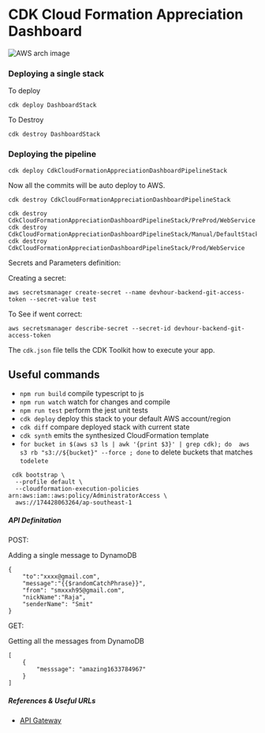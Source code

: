 # CDK Cloud Formation Appreciation Dashboard

![AWS arch image](https://github.com/shah-smit/cdk-cloud-formation-appreciation-dashboard/blob/main/docs/AWS%20Appreciation%20Dashboard.drawio.png)



### Deploying a single stack

To deploy

```
cdk deploy DashboardStack
```

To Destroy

```
cdk destroy DashboardStack
```

### Deploying the pipeline

```
cdk deploy CdkCloudFormationAppreciationDashboardPipelineStack
```

Now all the commits will be auto deploy to AWS.

```
cdk destroy CdkCloudFormationAppreciationDashboardPipelineStack
```

```
cdk destroy CdkCloudFormationAppreciationDashboardPipelineStack/PreProd/WebService
cdk destroy CdkCloudFormationAppreciationDashboardPipelineStack/Manual/DefaultStack
cdk destroy CdkCloudFormationAppreciationDashboardPipelineStack/Prod/WebService
```

Secrets and Parameters definition:

Creating a secret:
```
aws secretsmanager create-secret --name devhour-backend-git-access-token --secret-value test
```

To See if went correct:
```
aws secretsmanager describe-secret --secret-id devhour-backend-git-access-token
```


The `cdk.json` file tells the CDK Toolkit how to execute your app.

## Useful commands

 * `npm run build`   compile typescript to js
 * `npm run watch`   watch for changes and compile
 * `npm run test`    perform the jest unit tests
 * `cdk deploy`      deploy this stack to your default AWS account/region
 * `cdk diff`        compare deployed stack with current state
 * `cdk synth`       emits the synthesized CloudFormation template
 * `for bucket in $(aws s3 ls | awk '{print $3}' | grep cdk); do  aws s3 rb "s3://${bucket}" --force ; done` to delete buckets that matches `todelete`

```
 cdk bootstrap \
  --profile default \
  --cloudformation-execution-policies arn:aws:iam::aws:policy/AdministratorAccess \
  aws://174428063264/ap-southeast-1
```

##### API Definitation

POST:

Adding a single message to DynamoDB
```
{
    "to":"xxxx@gmail.com",
    "message":"{{$randomCatchPhrase}}",
    "from": "smxxxh95@gmail.com",
    "nickName":"Raja",
    "senderName": "Smit"
}
```


GET:

Getting all the messages from DynamoDB
```
[
    {
        "messsage": "amazing1633784967"
    }
]
```

##### References & Useful URLs

- [API Gateway](https://bobbyhadz.com/blog/aws-cdk-api-gateway-example)
